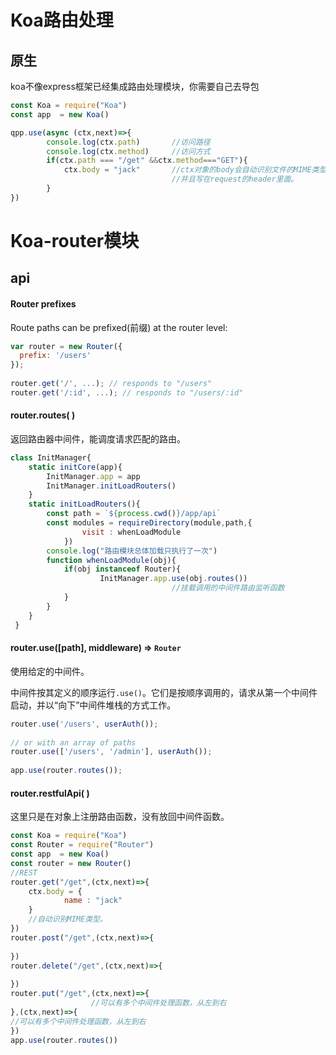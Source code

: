 # Koa路由处理

## 原生

koa不像express框架已经集成路由处理模块，你需要自己去导包

```js
const Koa = require("Koa") 
const app  = new Koa()

qpp.use(async (ctx,next)=>{
        console.log(ctx.path)		//访问路径
        console.log(ctx.method)		//访问方式
  		if(ctx.path === "/get" &&ctx.method==="GET"){
            ctx.body = "jack"		//ctx对象的body会自动识别文件的MIME类型，
            						//并且写在request的header里面。
        }
})
```

# Koa-router模块

## api

#### Router prefixes

Route paths can be prefixed(前缀) at the router level:

```js
var router = new Router({
  prefix: '/users'
});
 
router.get('/', ...); // responds to "/users"
router.get('/:id', ...); // responds to "/users/:id"
```

#### router.routes( )

返回路由器中间件，能调度请求匹配的路由。

```js
class InitManager{
    static initCore(app){
        InitManager.app = app
        InitManager.initLoadRouters()
    }
    static initLoadRouters(){
        const path = `${process.cwd()}/app/api`
        const modules = requireDirectory(module,path,{
                visit : whenLoadModule
            })
        console.log("路由模块总体加载只执行了一次")
        function whenLoadModule(obj){
            if(obj instanceof Router){
                    InitManager.app.use(obj.routes())
                					//挂载调用的中间件路由监听函数
            }
        }
    }
 }
```

#### router.use([path], middleware) ⇒ `Router`

使用给定的中间件。

中间件按其定义的顺序运行`.use()`。它们是按顺序调用的，请求从第一个中间件启动，并以“向下”中间件堆栈的方式工作。

```js
router.use('/users', userAuth());
 
// or with an array of paths
router.use(['/users', '/admin'], userAuth());
 
app.use(router.routes());
```

#### router.restfulApi( )

这里只是在对象上注册路由函数，没有放回中间件函数。

```js
const Koa = require("Koa") 
const Router = require("Router")
const app  = new Koa()
const router = new Router()
//REST
router.get("/get",(ctx,next)=>{
	ctx.body = {
        	name : "jack"
    }
    //自动识别MIME类型。
})
router.post("/get",(ctx,next)=>{
		
})
router.delete("/get",(ctx,next)=>{
		
})
router.put("/get",(ctx,next)=>{
				  //可以有多个中间件处理函数，从左到右		
},(ctx,next)=>{
//可以有多个中间件处理函数，从左到右		
})
app.use(router.routes())
```

